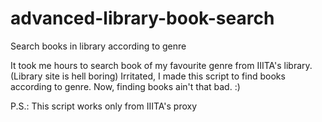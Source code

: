 # advanced-library-book-search
Search books in library according to genre
    
It took me hours to search book of my favourite genre from IIITA's library.    
(Library site is hell boring)
Irritated, I made this script to find books according to genre.
Now, finding books ain't that bad. :)    

P.S.: This script works only from IIITA's proxy
